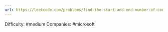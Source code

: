 ```yaml
---
url: https://leetcode.com/problems/find-the-start-and-end-number-of-continuous-ranges
---
```


Difficulty: #medium
Companies: #microsoft